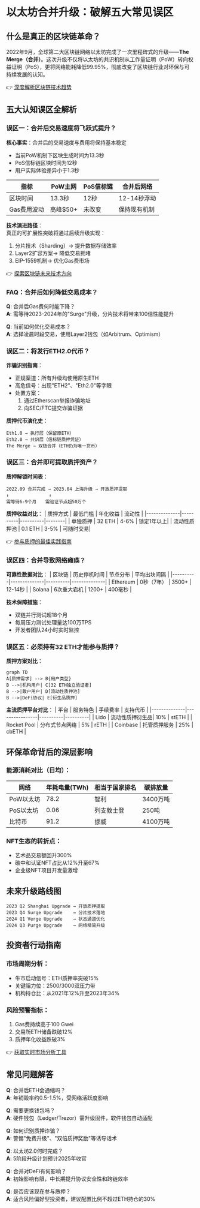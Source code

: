 # 以太坊合并升级：破解五大常见误区

## 什么是真正的区块链革命？

2022年9月，全球第二大区块链网络以太坊完成了一次里程碑式的升级——**The Merge（合并）**。这次升级不仅将以太坊的共识机制从工作量证明（PoW）转向权益证明（PoS），更将网络能耗降低99.95%，彻底改变了区块链行业对环保与可持续发展的认知。

👉 [深度解析区块链技术趋势](https://bit.ly/okx_welcome)

## 五大认知误区全解析

### 误区一：合并后交易速度将飞跃式提升？

**核心事实**：合并后的交易速度与费用将保持基本稳定  
- 当前PoW机制下区块生成时间为13.3秒  
- PoS信标链区块时间为12秒  
- 用户实际体验差异小于1.3秒  

| 指标         | PoW主网 | PoS信标链 | 合并后网络 |
|--------------|---------|-----------|------------|
| 区块时间     | 13.3秒  | 12秒      | 12-14秒浮动|
| Gas费用波动  | 高峰$50+| 未改变    | 保持现有机制|

**技术演进路径**：  
真正的可扩展性突破将通过后续升级实现：
1. 分片技术（Sharding）→ 提升数据存储效率
2. Layer2扩容方案→ 降低交易拥堵
3. EIP-1559机制→ 优化Gas费市场

👉 [探索区块链未来技术方向](https://bit.ly/okx_welcome)

### FAQ：合并后如何降低交易成本？
**Q**: 合并后Gas费何时能下降？  
**A**: 需等待2023-2024年的"Surge"升级，分片技术将带来100倍性能提升

**Q**: 当前如何优化交易成本？  
**A**: 选择凌晨时段交易，使用Layer2钱包（如Arbitrum、Optimism）

### 误区二：将发行ETH2.0代币？

**诈骗识别指南**：  
- 正规渠道：所有升级均使用原生ETH
- 高危信号：出现"ETH2"、"Eth2.0"等字眼
- 处置方案：
  1. 通过Etherscan举报诈骗地址
  2. 向SEC/FTC提交诈骗证据

**质押代币演化史**：
```
Eth1.0 → 执行层（保留原ETH）
Eth2.0 → 共识层（信标链质押凭证）
The Merge → 双链合并（ETH仍为唯一货币）
```

### 误区三：合并即可提取质押资产？

**质押解锁时间表**：  
```
2022.09 合并完成 → 2023.04 上海升级 → 开放质押提取
↑　　　　　　　　　↑
需等待6-9个月　　需验证节点超50万个
```

**质押收益对比**：
| 质押方式     | 最低门槛 | 年化收益 | 流动性 |
|--------------|----------|----------|--------|
| 单独质押     | 32 ETH   | 4-6%     | 锁定1年以上|
| 流动性质押池 | 0.1 ETH  | 3-5%     | 可随时交易|

👉 [参与质押的最佳实践指南](https://bit.ly/okx_welcome)

### 误区四：合并导致网络瘫痪？

**可靠性数据对比**：
| 区块链   | 历史停机时间 | 节点分布 | 平均出块间隔 |
|----------|--------------|----------|--------------|
| Ethereum | 0秒（7年）   | 3500+    | 12-14秒     |
| Solana   | 6次重大宕机  | 1200+    | 400毫秒     |

**技术保障措施**：
- 双链并行测试超18个月
- 每周压力测试处理量达100万TPS
- 开发者团队24小时实时监控

### 误区五：必须持有32 ETH才能参与质押？

**质押方案对比**：
```mermaid
graph TD
A[质押需求] --> B{用户类型}
B -->|机构用户| C[32 ETH独立验证者]
B -->|散户用户| D[流动性质押池]
B -->|DeFi协议| E[衍生品质押]
```

**主流质押平台对比**：
| 平台         | 服务特色       | 手续费率 | 支持代币 |
|--------------|----------------|----------|----------|
| Lido         | 流动性质押衍生品| 10%      | stETH    |
| Rocket Pool  | 分布式节点网络  | 5%       | rETH     |
| Coinbase     | 托管质押服务    | 25%      | cbETH    |

## 环保革命背后的深层影响

### 能源消耗对比（日均）：
| 网络         | 年耗电量(TWh) | 相当于国家排名 | 碳排放量 |
|--------------|---------------|----------------|----------|
| PoW以太坊    | 78.2          | 智利           | 3400万吨 |
| PoS以太坊    | 0.06          | 列支敦士登     | 250吨    |
| 比特币       | 91.2          | 挪威           | 4100万吨 |

### NFT生态的转折点：
- 艺术品交易额回升300%
- 碳中和认证NFT占比从12%升至67%
- 企业级NFT项目开发量激增

## 未来升级路线图

```
2023 Q2 Shanghai Upgrade → 开放质押提取
2023 Q4 Surge Upgrade    → 分片技术落地
2024 Q1 Verge Upgrade    → 状态通道优化
2024 Q3 Purge Upgrade    → 网络精简升级
```

## 投资者行动指南

### 市场周期分析：
- 牛市启动信号：ETH质押率突破15%
- 关键阻力位：$2500/$3000双压力带
- 机构持仓比：从2021年12%升至2023年34%

### 风险预警指标：
1. Gas费持续高于100 Gwei
2. 交易所ETH储备跌破12%
3. 质押年化收益跌破3%

👉 [获取实时市场分析工具](https://bit.ly/okx_welcome)

## 常见问题解答

**Q**: 合并后ETH会通缩吗？  
**A**: 年销毁率约0.5-1.5%，受网络活跃度影响

**Q**: 需要更换钱包吗？  
**A**: 硬件钱包（Ledger/Trezor）需升级固件，软件钱包自动适配

**Q**: 如何识别质押诈骗？  
**A**: 警惕"免费升级"、"双倍质押奖励"等诱导话术

**Q**: 以太坊2.0何时完成？  
**A**: 5阶段升级计划预计2025年收官

**Q**: 合并对DeFi有何影响？  
**A**: 初始影响有限，中长期提升协议安全性和跨链效率

**Q**: 是否应该现在参与质押？  
**A**: 适合风险偏好型投资者，建议配置比例不超过ETH持仓的30%